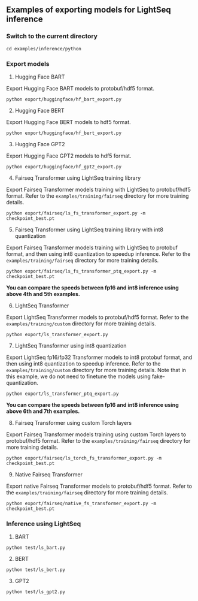 ## Examples of exporting models for LightSeq inference

### Switch to the current directory
```shell
cd examples/inference/python
```

### Export models
1. Hugging Face BART

Export Hugging Face BART models to protobuf/hdf5 format.
```shell
python export/huggingface/hf_bart_export.py
```
2. Hugging Face BERT

Export Hugging Face BERT models to hdf5 format.
```shell
python export/huggingface/hf_bert_export.py
```
3. Hugging Face GPT2

Export Hugging Face GPT2 models to hdf5 format.
```shell
python export/huggingface/hf_gpt2_export.py
```
4. Fairseq Transformer using LightSeq training library

Export Fairseq Transformer models training with LightSeq to protobuf/hdf5 format. Refer to the `examples/training/fairseq` directory for more training details.
```shell
python export/fairseq/ls_fs_transformer_export.py -m checkpoint_best.pt
```
5. Fairseq Transformer using LightSeq training library with int8 quantization

Export Fairseq Transformer models training with LightSeq to protobuf format, and then using int8 quantization to speedup inference. Refer to the `examples/training/fairseq` directory for more training details.
```shell
python export/fairseq/ls_fs_transformer_ptq_export.py -m checkpoint_best.pt
```
**You can compare the speeds between fp16 and int8 inference using above 4th and 5th examples.**

6. LightSeq Transformer

Export LightSeq Transformer models to protobuf/hdf5 format. Refer to the `examples/training/custom` directory for more training details.
```shell
python export/ls_transformer_export.py
```
7. LightSeq Transformer using int8 quantization

Export LightSeq fp16/fp32 Transformer models to int8 protobuf format, and then using int8 quantization to speedup inference. Refer to the `examples/training/custom` directory for more training details. Note that in this example, we do not need to finetune the models using fake-quantization.
```shell
python export/ls_transformer_ptq_export.py
```
**You can compare the speeds between fp16 and int8 inference using above 6th and 7th examples.**

8. Fairseq Transformer using custom Torch layers

Export Fairseq Transformer models training using custom Torch layers to protobuf/hdf5 format. Refer to the `examples/training/fairseq` directory for more training details.
```shell
python export/fairseq/ls_torch_fs_transformer_export.py -m checkpoint_best.pt
```

9. Native Fairseq Transformer

Export native Fairseq Transformer models to protobuf/hdf5 format. Refer to the `examples/training/fairseq` directory for more training details.
```shell
python export/fairseq/native_fs_transformer_export.py -m checkpoint_best.pt
```

### Inference using LightSeq
1. BART
```shell
python test/ls_bart.py
```
2. BERT
```shell
python test/ls_bert.py
```
3. GPT2
```shell
python test/ls_gpt2.py
```
